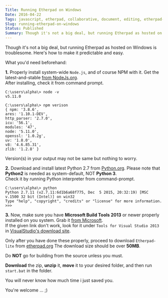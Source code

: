 ```yaml
---
Title: Running Etherpad on Windows
Date: 2016-04-22
Tags: javascript, etherpad, collaborative, document, editing, etherpad-lite, windows, build-tools
Slug: running-etherpad-on-windows
Status: Published
Summary: Though it's not a big deal, but running Etherpad as hosted on Windows is troublesome. Here's how to make it predictable and easy.
---
```


Though it's not a big deal, but running Etherpad as hosted on Windows is troublesome. Here's how to make it predictable and easy.

What you'd need beforehand:

**1.** Properly install system-wide `Node.js`, and of course NPM with it. Get the latest-and-stable [from NodeJs.org](https://nodejs.org/en/download/).  
 After installing, check it from command prompt.
```
C:\users\alpha\> node -v  
v5.11.0

C:\users\alpha\> npm verison
{ npm: '3.8.6',
ares: '1.10.1-DEV',
http_parser: '2.7.0',
icu: '56.1',
modules: '47',
node: '5.11.0',
openssl: '1.0.2g',
uv: '1.8.0',
v8: '4.6.85.31',
zlib: '1.2.8' }
```
Version(s) in your output may not be same but nothing to worry.


**2.** Download and install latest Python 2.7 from [Python.org](https://www.python.org/downloads/). Please note that **Python2** is needed as system-default, NOT **Python 3**.  
 Check it by running Python interpreter from command-prompt.

```
C:\users\alpha\> python
Python 2.7.11 (v2.7.11:6d1b6a68f775, Dec  5 2015, 20:32:19) [MSC v.1500 32 bit (Intel)] on win32
Type "help", "copyright", "credits" or "license" for more information.
>>>
```

**3.** Now, make sure you have **Microsoft Build Tools 2013** or newer properly installed on you system. Grab it [from Microsoft](http://go.microsoft.com/fwlink/?LinkID=320711).  
 If the given link don't work, look for it under `Tools for Visual Studio 2013` in [VisualStudio's download site](https://www.visualstudio.com/downloads).

 Only after you have done these properly, proceed to download `Etherpad-lite` from [etherpad.org](http://etherpad.org/#download)
 The download size should be over **50MB**.  

 Do **NOT** go for building from the source unless you must.

**Download** the zip, **unzip** it, **move** it to your desired folder, and then run `start.bat` in the folder.

You will never know how much time i just saved you.

You're welcome ... ;)
